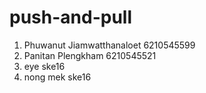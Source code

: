 # push-and-pull

1. Phuwanut Jiamwatthanaloet 6210545599
2. Panitan Plengkham 6210545521
3. eye ske16
4. nong mek ske16
